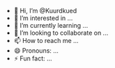 - 👋 Hi, I’m @Kuurdkued
- 👀 I’m interested in ...
- 🌱 I’m currently learning ...
- 💞️ I’m looking to collaborate on ...
- 📫 How to reach me ...
- 😄 Pronouns: ...
- ⚡ Fun fact: ...

<!---
Kuurdkued/Kuurdkued is a ✨ special ✨ repository because its `README.md` (this file) appears on your GitHub profile.
You can click the Preview link to take a look at your changes.
--->
